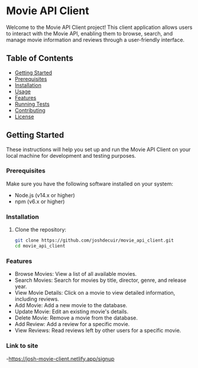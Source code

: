 # Movie API Client

Welcome to the Movie API Client project! This client application allows users to interact with the Movie API, enabling them to browse, search, and manage movie information and reviews through a user-friendly interface.

## Table of Contents

- [Getting Started](#getting-started)
- [Prerequisites](#prerequisites)
- [Installation](#installation)
- [Usage](#usage)
- [Features](#features)
- [Running Tests](#running-tests)
- [Contributing](#contributing)
- [License](#license)

## Getting Started

These instructions will help you set up and run the Movie API Client on your local machine for development and testing purposes.

### Prerequisites

Make sure you have the following software installed on your system:

- Node.js (v14.x or higher)
- npm (v6.x or higher)

### Installation

1. Clone the repository:
   ```bash
   git clone https://github.com/joshdecuir/movie_api_client.git
   cd movie_api_client

### Features

- Browse Movies: View a list of all available movies.
- Search Movies: Search for movies by title, director, genre, and release year.
- View Movie Details: Click on a movie to view detailed information, including reviews.
- Add Movie: Add a new movie to the database.
- Update Movie: Edit an existing movie's details.
- Delete Movie: Remove a movie from the database.
- Add Review: Add a review for a specific movie.
- View Reviews: Read reviews left by other users for a specific movie.

### Link to site
-https://josh-movie-client.netlify.app/signup
